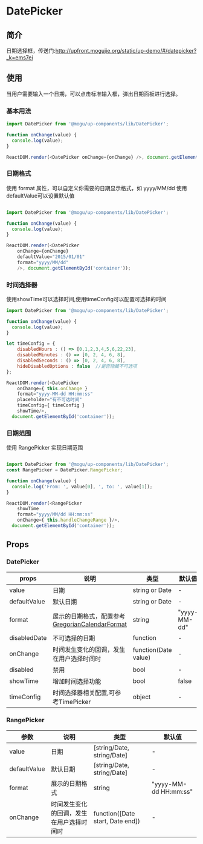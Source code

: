# DatePicker

## 简介

 日期选择框，传送门:http://upfront.mogujie.org/static/up-demo/#/datepicker?_k=ems7ei

## 使用

 当用户需要输入一个日期，可以点击标准输入框，弹出日期面板进行选择。

### 基本用法

```javascript
import DatePicker from '@mogu/up-components/lib/DatePicker';

function onChange(value) {
  console.log(value);
}

ReactDOM.render(<DatePicker onChange={onChange} />, document.getElementById('container'));
```

### 日期格式

使用 format 属性，可以自定义你需要的日期显示格式，如 yyyy/MM/dd
使用 defaultValue可以设置默认值

```javascript

import DatePicker from '@mogu/up-components/lib/DatePicker';

function onChange(value) {
  console.log(value);
}

ReactDOM.render(<DatePicker
    onChange={onChange}
    defaultValue="2015/01/01"
    format="yyyy/MM/dd"
    />, document.getElementById('container'));

```

### 时间选择器

使用showTime可以选择时间,使用timeConfig可以配置可选择的时间

```javascript
import DatePicker from '@mogu/up-components/lib/DatePicker';

function onChange(value) {
  console.log(value);
}

let timeConfig = {
    disabledHours : () => [0,1,2,3,4,5,6,22,23],
    disabledMinutes : () => [0, 2, 4, 6, 8],
    disabledSeconds : () => [0, 2, 4, 6, 8],
    hideDisabledOptions : false  //是否隐藏不可选项
};

ReactDOM.render(<DatePicker
    onChange={ this.onChange }
    format="yyyy-MM-dd HH:mm:ss"
    placeholder="有不可选时间"
    timeConfig={ timeConfig }
    showTime/>,
  document.getElementById('container'));

```

### 日期范围

使用 RangePicker 实现日期范围

```javascript

import DatePicker from '@mogu/up-components/lib/DatePicker';
const RangePicker = DatePicker.RangePicker;

function onChange(value) {
  console.log('From: ', value[0], ', to: ', value[1]);
}

ReactDOM.render(<RangePicker
    showTime
    format="yyyy/MM/dd HH:mm:ss"
    onChange={ this.handleChangeRange }/>,
  document.getElementById('container'));

```

## Props

### DatePicker

| props   | 说明    | 类型    | 默认值  |
| ------- |--------|---------|-------|
| value   | 日期    | string or Date |   -   |
| defaultValue  | 默认日期    | string or Date |   -   |
| format  | 展示的日期格式，配置参考[GregorianCalendarFormat](https://github.com/yiminghe/gregorian-calendar-format)  | string | "yyyy-MM-dd" |
| disabledDate  | 不可选择的日期  | function | - |
| onChange  | 时间发生变化的回调，发生在用户选择时间时  | function(Date value) | - |
| disabled  | 禁用  | bool | - |
| showTime  | 增加时间选择功能  | bool | false |
| timeConfig  | 时间选择器相关配置,可参考TimePicker  | object | - |

### RangePicker

| 参数         | 说明           | 类型     | 默认值       |
|--------------|----------------|----------|--------------|
| value        | 日期          | [string/Date, string/Date]   | - |
| defaultValue | 默认日期       | [string/Date, string/Date]   | - |
| format       | 展示的日期格式  | string    | "yyyy-MM-dd HH:mm:ss" |
| onChange     | 时间发生变化的回调，发生在用户选择时间时 | function([Date start, Date end]) | - |
